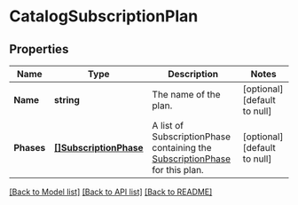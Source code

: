 # CatalogSubscriptionPlan

## Properties
Name | Type | Description | Notes
------------ | ------------- | ------------- | -------------
**Name** | **string** | The name of the plan. | [optional] [default to null]
**Phases** | [**[]SubscriptionPhase**](SubscriptionPhase.md) | A list of SubscriptionPhase containing the [SubscriptionPhase](#type-SubscriptionPhase) for this plan. | [optional] [default to null]

[[Back to Model list]](../README.md#documentation-for-models) [[Back to API list]](../README.md#documentation-for-api-endpoints) [[Back to README]](../README.md)


